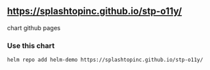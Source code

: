 ##  https://splashtopinc.github.io/stp-o11y/
chart github pages

### Use this chart
```bash
helm repo add helm-demo https://splashtopinc.github.io/stp-o11y/
```